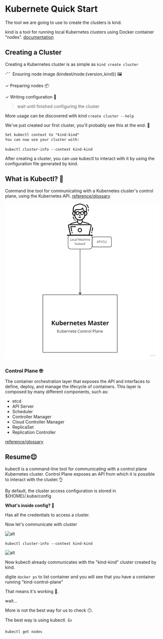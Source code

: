 # Kubernete Quick Start

The tool we are going to use to create the clusters is kind.

kind is a tool for running local Kubernetes clusters using Docker container “nodes”.
[documentation](https://kind.sigs.k8s.io/)

## Creating a Cluster

Creating a Kubernetes cluster is as simple as `kind create cluster`

⠊⠁ Ensuring node image (kindest/node:{version_kind}) 🖼

✓ Preparing nodes 📦

✓ Writing configuration 📜

> wait until finished configuring the cluster

More usage can be discovered with kind `create cluster --help`

We've just created our first cluster, you'll probably see this at the end. 👏

```shell
Set kubectl context to "kind-kind"
You can now use your cluster with:

kubectl cluster-info --context kind-kind
```

After creating a cluster, you can use kubectl to interact with it by using the configuration file generated by kind.

## **What is Kubectl? 🤔**

Command line tool for communicating with a Kubernetes cluster's control plane, using the Kubernetes API.
[reference/glossary](https://kubernetes.io/docs/reference/glossary/?all=true#term-kubelet)

![kubectl](img/Untitled.jpg)

### **Control Plane** 🤓

The container orchestration layer that exposes the API and interfaces to define, deploy, and manage the lifecycle of containers.
This layer is composed by many different components, such as: 
- etcd
- API Server
- Scheduler
- Controller Manager
- Cloud Controller Manager
- ReplicaSet
- Replication Controller

[reference/glossary](https://kubernetes.io/docs/reference/glossary/?all=true#term-control-plane)


## **Resume**😌

kubectl is a command-line tool for communicating with a control plane Kubernetes cluster.
Control Plane exposes an API from which it is possible to interact with the cluster.👌

By default, the cluster access configuration is stored in ${HOME}/.kube/config

**What's inside config? 🧐**

Has all the credentials to access a cluster.

Now let's communicate with cluster

![alt](img/Captura%20de%20ecr%C3%A3%202022-10-20%20162709.png)


`kubectl cluster-info --context kind-kind`

![alt](img/Captura%20de%20ecr%C3%A3%202022-10-20%20163345.png)

Now kubectl already communicates with the "kind-kind" cluster created by kind.

digite `docker ps` to list container and you will see that you have a container running "kind-control-plane"

That means it's working 🤗.

wait...

More is not the best way for us to check 😶.

The best way is using kubectl. 👍

 `kubectl get nodes`
